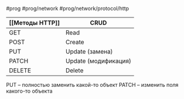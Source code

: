 #prog #prog/network #prog/network/protocol/http

| **[[Методы HTTP]]** | CRUD                 |
| ------------------- | -------------------- |
| GET                 | Read                 |
| POST                | Create               |
| PUT                 | Update (замена)      |
| PATCH               | Update (модификация) |
| DELETE              | Delete               |
PUT – полностью заменить какой-то объект
PATCH –  изменить поля какого-то объекта
